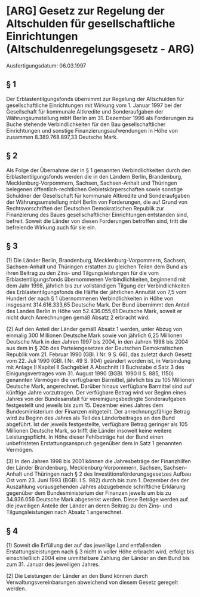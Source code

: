 # [ARG] Gesetz zur Regelung der Altschulden für gesellschaftliche Einrichtungen  (Altschuldenregelungsgesetz - ARG)

Ausfertigungsdatum: 06.03.1997

 

## § 1

Der Erblastentilgungsfonds übernimmt zur Regelung der Altschulden für gesellschaftliche Einrichtungen mit Wirkung vom 1. Januar 1997 bei der Gesellschaft für kommunale Altkredite und Sonderaufgaben der Währungsumstellung mbH Berlin am 31. Dezember 1996 als Forderungen zu Buche stehende Verbindlichkeiten für den Bau gesellschaftlicher Einrichtungen und sonstige Finanzierungsaufwendungen in Höhe von zusammen 8.389.768.897,33 Deutsche Mark.


## § 2

Als Folge der Übernahme der in § 1 genannten Verbindlichkeiten durch den Erblastentilgungsfonds werden die in den Ländern Berlin, Brandenburg, Mecklenburg-Vorpommern, Sachsen, Sachsen-Anhalt und Thüringen belegenen öffentlich-rechtlichen Gebietskörperschaften sowie sonstige Schuldner der Gesellschaft für kommunale Altkredite und Sonderaufgaben der Währungsumstellung mbH Berlin von Forderungen, die auf Grund von Rechtsvorschriften der Deutschen Demokratischen Republik zur Finanzierung des Baues gesellschaftlicher Einrichtungen entstanden sind, befreit. Soweit die Länder von diesen Forderungen betroffen sind, tritt die befreiende Wirkung auch für sie ein.


## § 3

(1) Die Länder Berlin, Brandenburg, Mecklenburg-Vorpommern, Sachsen, Sachsen-Anhalt und Thüringen erstatten zu gleichen Teilen dem Bund als ihren Beitrag zu den Zins- und Tilgungsleistungen für die vom Erblastentilgungsfonds übernommenen Verbindlichkeiten, beginnend mit dem Jahr 1998, jährlich bis zur vollständigen Tilgung der Verbindlichkeiten des Erblastentilgungsfonds die Hälfte der jährlichen Annuität von 7,5 vom Hundert der nach § 1 übernommenen Verbindlichkeiten in Höhe von insgesamt 314.616.333,65 Deutsche Mark. Der Bund übernimmt den Anteil des Landes Berlin in Höhe von 52.436.055,61 Deutsche Mark, soweit er nicht durch Anrechnungen gemäß Absatz 2 erbracht wird.

(2) Auf den Anteil der Länder gemäß Absatz 1 werden, unter Abzug von einmalig 300 Millionen Deutsche Mark sowie von jährlich 6,25 Millionen Deutsche Mark in den Jahren 1997 bis 2004, in den Jahren 1998 bis 2004 aus dem in § 20b des Parteiengesetzes der Deutschen Demokratischen Republik vom 21. Februar 1990 (GBl. I Nr. 9 S. 66), das zuletzt durch Gesetz vom 22. Juli 1990 (GBl. I Nr. 49 S. 904) geändert worden ist, in Verbindung mit Anlage II Kapitel II Sachgebiet A Abschnitt III Buchstabe d Satz 3 des Einigungsvertrages vom 31. August 1990 (BGBl. 1990 II S. 885, 1150) genannten Vermögen die verfügbaren Barmittel, jährlich bis zu 105 Millionen Deutsche Mark, angerechnet. Darüber hinaus verfügbare Barmittel sind auf künftige Jahre vorzutragen. Der verfügbare Betrag wird vor Beginn eines Jahres von der Bundesanstalt für vereinigungsbedingte Sonderaufgaben festgestellt und jeweils bis zum 15. Dezember eines Jahres dem Bundesministerium der Finanzen mitgeteilt. Der anrechnungsfähige Betrag wird zu Beginn des Jahres als Teil des Länderbeitrages an den Bund abgeführt. Ist der jeweils festgestellte, verfügbare Betrag geringer als 105 Millionen Deutsche Mark, so trifft die Länder insoweit keine weitere Leistungspflicht. In Höhe dieser Fehlbeträge hat der Bund einen unbefristeten Erstattungsanspruch gegenüber dem in Satz 1 genannten Vermögen.

(3) In den Jahren 1998 bis 2001 können die Jahresbeträge der Finanzhilfen der Länder Brandenburg, Mecklenburg-Vorpommern, Sachsen, Sachsen-Anhalt und Thüringen nach § 2 des Investitionsförderungsgesetzes Aufbau Ost vom 23. Juni 1993 (BGBl. I S. 982) durch bis zum 1. Dezember des der Auszahlung vorausgehenden Jahres abzugebende schriftliche Erklärung gegenüber dem Bundesministerium der Finanzen jeweils um bis zu 34.936.056 Deutsche Mark abgesenkt werden. Diese Beträge werden auf die jeweiligen Anteile der Länder an deren Beitrag zu den Zins- und Tilgungsleistungen nach Absatz 1 angerechnet.


## § 4

(1) Soweit die Erfüllung der auf das jeweilige Land entfallenden Erstattungsleistungen nach § 3 nicht in voller Höhe erbracht wird, erfolgt bis einschließlich 2004 eine unmittelbare Zahlung der Länder an den Bund bis zum 31. Januar des jeweiligen Jahres.

(2) Die Leistungen der Länder an den Bund können durch Verwaltungsvereinbarungen abweichend von diesem Gesetz geregelt werden.
